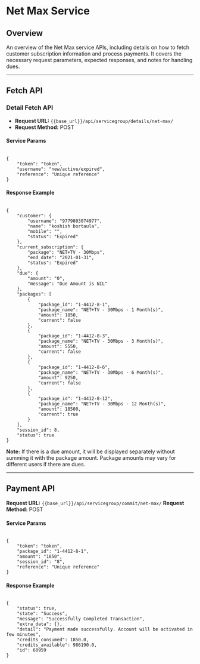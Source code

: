 # Net Max Service

## Overview

An overview of the Net Max service APIs, including details on how to fetch customer subscription information and process payments. It covers the necessary request parameters, expected responses, and notes for handling dues.

---

## Fetch API

### Detail Fetch API

- **Request URL:** `{{base_url}}/api/servicegroup/details/net-max/`
- **Request Method:** POST

#### Service Params

<pre><code class="json">
{
    "token": "token",
    "username": "new/active/expired",
    "reference": "Unique reference"
}
</code></pre>

#### Response Example

<pre><code class="json">
{
    "customer": {
        "username": "9779803074977",
        "name": "koshish bortaula",
        "mobile": "",
        "status": "Expired"
    },
    "current_subscription": {
        "package": "NET+TV - 30Mbps",
        "end_date": "2021-01-31",
        "status": "Expired"
    },
    "due": {
        "amount": "0",
        "message": "Due Amount is NIL"
    },
    "packages": [
        {
            "package_id": "1-4412-8-1",
            "package_name": "NET+TV - 30Mbps - 1 Month(s)",
            "amount": 1850,
            "current": false
        },
        {
            "package_id": "1-4412-8-3",
            "package_name": "NET+TV - 30Mbps - 3 Month(s)",
            "amount": 5550,
            "current": false
        },
        {
            "package_id": "1-4412-8-6",
            "package_name": "NET+TV - 30Mbps - 6 Month(s)",
            "amount": 9250,
            "current": false
        },
        {
            "package_id": "1-4412-8-12",
            "package_name": "NET+TV - 30Mbps - 12 Month(s)",
            "amount": 18500,
            "current": true
        }
    ],
    "session_id": 8,
    "status": true
}
</code></pre>

**Note:** If there is a due amount, it will be displayed separately without summing it with the package amount. Package amounts may vary for different users if there are dues.

---

## Payment API


**Request URL:** `{{base_url}}/api/servicegroup/commit/net-max/`
**Request Method:** POST

#### Service Params

<pre><code class="json">
{
    "token": "token",
    "package_id": "1-4412-8-1",
    "amount": "1850",
    "session_id": "8",
    "reference": "Unique reference"
}
</code></pre>

#### Response Example

<pre><code class="json">
{
    "status": true,
    "state": "Success",
    "message": "Successfully Completed Transaction",
    "extra_data": {},
    "detail": "Payment made successfully. Account will be activated in few minutes",
    "credits_consumed": 1850.0,
    "credits_available": 986190.0,
    "id": 60959
}
</code></pre>